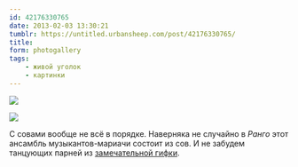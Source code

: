 ```yaml
---
id: 42176330765
date: 2013-02-03 13:30:21
tumblr: https://untitled.urbansheep.com/post/42176330765/
title:
form: photogallery
tags:
    - живой уголок
    - картинки
---
```


<div class="gallery-wrapper">

![](@/assets/media/42176330765_1.jpg)

![](@/assets/media/42176330765_2.jpg)

</div>

<p>С совами вообще не всё в порядке. Наверняка не случайно в <em>Ранго</em> этот ансамбль музыкантов-мариачи состоит из сов. И не забудем танцующих парней из <a href="http://www.tumblr.com/tagged/creepy+owls">замечательной гифки</a>.</p>
